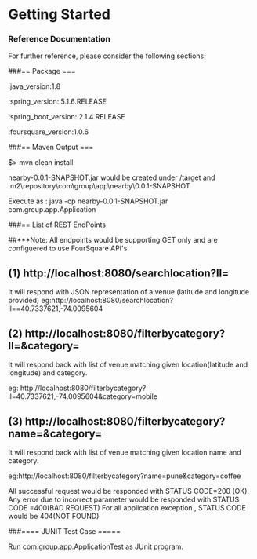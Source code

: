 # Getting Started

### Reference Documentation
For further reference, please consider the following sections:

###== Package === 

:java_version:1.8

:spring_version: 5.1.6.RELEASE

:spring_boot_version: 2.1.4.RELEASE

:foursquare_version:1.0.6

###== Maven Output ===

$> mvn clean install


nearby-0.0.1-SNAPSHOT.jar would be created under /target and <PATH>\.m2\repository\com\group\app\nearby\0.0.1-SNAPSHOT


Execute as : java -cp nearby-0.0.1-SNAPSHOT.jar com.group.app.Application


###== List of REST EndPoints

##***Note: All endpoints would be supporting GET only and are configuered to use FourSquare API's.

(1)
http://localhost:8080/searchlocation?ll=<VALUE>
----

It will respond with JSON representation of a venue (latitude and longitude provided)
eg:http://localhost:8080/searchlocation?ll==40.7337621,-74.0095604


(2)
http://localhost:8080/filterbycategory?ll=<VALUE>&category=<VALUE>
----
It will respond back with list of venue matching given location(latitude and longitude) and category.

eg: http://localhost:8080/filterbycategory?ll=40.7337621,-74.0095604&category=mobile

(3)
http://localhost:8080/filterbycategory?name=<LOCATION>&category=<VALUE>
----
It will respond back with list of venue matching given location name and category.

eg:http://localhost:8080/filterbycategory?name=pune&category=coffee

All successful request would be responded with STATUS CODE=200 (OK). Any error due to incorrect parameter would be responded with STATUS CODE =400(BAD REQUEST)
For all application exception , STATUS CODE would be 404(NOT FOUND)  


###==== JUNIT Test Case =====

Run com.group.app.ApplicationTest as JUnit program.